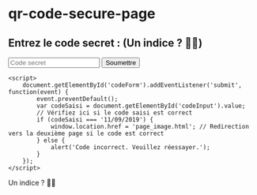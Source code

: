 # qr-code-secure-page
<!DOCTYPE html>
<html lang="fr">
<head>
    <meta charset="UTF-8">
    <meta name="viewport" content="width=device-width, initial-scale=1.0">
    <title>Demande de code</title>
</head>
<body>
    <h2>Entrez le code secret : (Un indice ? 🗼🗼)</h2>
    <form id="codeForm">
        <input type="text" id="codeInput" placeholder="Code secret">
        <button type="submit">Soumettre</button>
    </form>

    <script>
        document.getElementById('codeForm').addEventListener('submit', function(event) {
            event.preventDefault();
            var codeSaisi = document.getElementById('codeInput').value;
            // Vérifiez ici si le code saisi est correct
            if (codeSaisi === '11/09/2019') {
                window.location.href = 'page_image.html'; // Redirection vers la deuxième page si le code est correct
            } else {
                alert('Code incorrect. Veuillez réessayer.');
            }
        });
    </script>
</body>
 Un indice ? 🗼🗼
</html>
